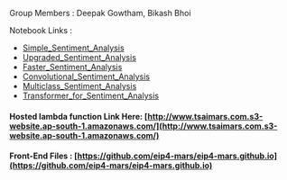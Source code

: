 Group Members : Deepak Gowtham, Bikash Bhoi

Notebook Links : 
- [Simple_Sentiment_Analysis](https://github.com/eip4-mars/EIP4P2/blob/master/Session9/1_Simple_Sentiment_Analysis.ipynb)
- [Upgraded_Sentiment_Analysis](https://github.com/eip4-mars/EIP4P2/blob/master/Session9/2_Upgraded_Sentiment_Analysis.ipynb)
- [Faster_Sentiment_Analysis](https://github.com/eip4-mars/EIP4P2/blob/master/Session9/3_Faster_Sentiment_Analysis.ipynb)
- [Convolutional_Sentiment_Analysis](https://github.com/eip4-mars/EIP4P2/blob/master/Session9/4_Convolutional_Sentiment_Analysis.ipynb)
- [Multiclass_Sentiment_Analysis](https://github.com/eip4-mars/EIP4P2/blob/master/Session9/5_Multi_class_Sentiment_Analysis.ipynb)
- [Transformer_for_Sentiment_Analysis](https://github.com/eip4-mars/EIP4P2/blob/master/Session9/6_Transformers_for_Sentiment_Analysis.ipynb)


#### Hosted lambda function Link Here: [http://www.tsaimars.com.s3-website.ap-south-1.amazonaws.com/](http://www.tsaimars.com.s3-website.ap-south-1.amazonaws.com/)
#### Front-End Files : [https://github.com/eip4-mars/eip4-mars.github.io](https://github.com/eip4-mars/eip4-mars.github.io)
